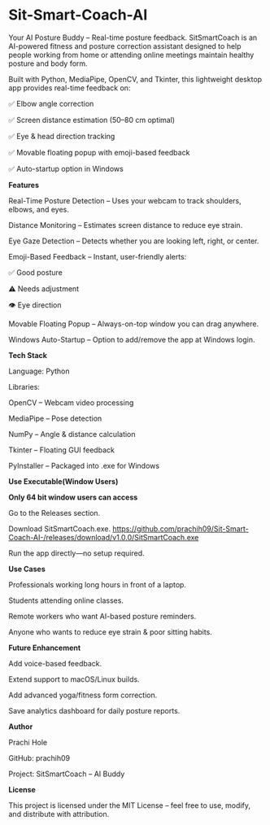 # Sit-Smart-Coach-AI
Your AI Posture Buddy – Real-time posture feedback.
SitSmartCoach is an AI-powered fitness and posture correction assistant designed to help people working from home or attending online meetings maintain healthy posture and body form.

Built with Python, MediaPipe, OpenCV, and Tkinter, this lightweight desktop app provides real-time feedback on:

✅ Elbow angle correction

✅ Screen distance estimation (50–80 cm optimal)

✅ Eye & head direction tracking

✅ Movable floating popup with emoji-based feedback

✅ Auto-startup option in Windows

**Features**

Real-Time Posture Detection – Uses your webcam to track shoulders, elbows, and eyes.

Distance Monitoring – Estimates screen distance to reduce eye strain.

Eye Gaze Detection – Detects whether you are looking left, right, or center.

Emoji-Based Feedback – Instant, user-friendly alerts:

✅ Good posture

⚠️ Needs adjustment

👁️ Eye direction

Movable Floating Popup – Always-on-top window you can drag anywhere.

Windows Auto-Startup – Option to add/remove the app at Windows login.

**Tech Stack**

Language: Python

Libraries:

OpenCV
 – Webcam video processing

MediaPipe
 – Pose detection

NumPy
 – Angle & distance calculation

Tkinter
 – Floating GUI feedback

PyInstaller
 – Packaged into .exe for Windows


**Use Executable(Window Users)** 

**Only 64 bit window users can access**

Go to the Releases
 section.

Download SitSmartCoach.exe.
https://github.com/prachih09/Sit-Smart-Coach-AI-/releases/download/v1.0.0/SitSmartCoach.exe

Run the app directly—no setup required.

**Use Cases**

Professionals working long hours in front of a laptop.

Students attending online classes.

Remote workers who want AI-based posture reminders.

Anyone who wants to reduce eye strain & poor sitting habits.

**Future Enhancement**

Add voice-based feedback.

Extend support to macOS/Linux builds.

Add advanced yoga/fitness form correction.

Save analytics dashboard for daily posture reports.

**Author**

Prachi Hole

GitHub: prachih09

Project: SitSmartCoach – AI Buddy

**License**

This project is licensed under the MIT License – feel free to use, modify, and distribute with attribution.
